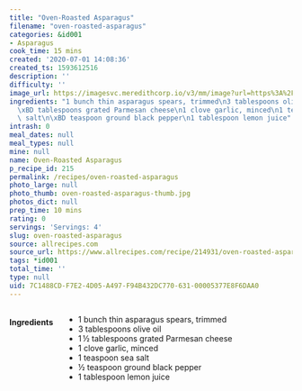 ```yaml
---
title: "Oven-Roasted Asparagus"
filename: "oven-roasted-asparagus"
categories: &id001
- Asparagus
cook_time: 15 mins
created: '2020-07-01 14:08:36'
created_ts: 1593612516
description: ''
difficulty: ''
image_url: https://imagesvc.meredithcorp.io/v3/mm/image?url=https%3A%2F%2Fimages.media-allrecipes.com%2Fuserphotos%2F1001600.jpg&w=568&h=568&c=sc&poi=face&q=85
ingredients: "1 bunch thin asparagus spears, trimmed\n3 tablespoons olive oil\n1\u2009\
  \xBD tablespoons grated Parmesan cheese\n1 clove garlic, minced\n1 teaspoon sea\
  \ salt\n\xBD teaspoon ground black pepper\n1 tablespoon lemon juice"
intrash: 0
meal_dates: null
meal_types: null
mine: null
name: Oven-Roasted Asparagus
p_recipe_id: 215
permalink: /recipes/oven-roasted-asparagus
photo_large: null
photo_thumb: oven-roasted-asparagus-thumb.jpg
photos_dict: null
prep_time: 10 mins
rating: 0
servings: 'Servings: 4'
slug: oven-roasted-asparagus
source: allrecipes.com
source_url: https://www.allrecipes.com/recipe/214931/oven-roasted-asparagus/
tags: *id001
total_time: ''
type: null
uid: 7C1488CD-F7E2-4D05-A497-F94B432DC770-631-00005377E8F6DAA0
---
```

<div class="large-8 medium-7 columns" id="writeup">	</div><!-- #writeup -->
</div><!-- #row-one -->
<div class="row" id="row-two">	<div class="medium-4 small-5 columns" id="ingredients"><h4>Ingredients</h4><div class="box box-ingredients content"><ul>
<li>1 bunch thin asparagus spears, trimmed</li>
<li>3 tablespoons olive oil</li>
<li>1 ½ tablespoons grated Parmesan cheese</li>
<li>1 clove garlic, minced</li>
<li>1 teaspoon sea salt</li>
<li>½ teaspoon ground black pepper</li>
<li>1 tablespoon lemon juice</li>
</ul>
</div>	</div>	<div class="medium-6 small-7 columns" id="directions">	</div>